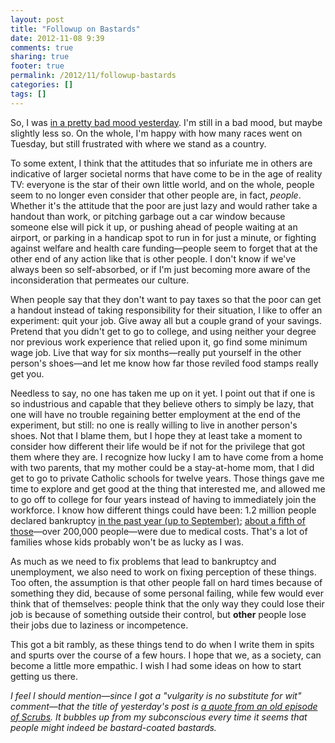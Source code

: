 ```yaml
---
layout: post
title: "Followup on Bastards"
date: 2012-11-08 9:39
comments: true
sharing: true
footer: true
permalink: /2012/11/followup-bastards
categories: []
tags: []
---
```

So, I was [in a pretty bad mood yesterday](http://brockboland.com/2012/11/people-are-bastard-coated-bastards-bastard-filling). I'm still in a bad mood, but maybe slightly less so. On the whole, I'm happy with how many races went on Tuesday, but still frustrated with where we stand as a country.

To some extent, I think that the attitudes that so infuriate me in others are indicative of larger societal norms that have come to be in the age of reality TV: everyone is the star of their own little world, and on the whole, people seem to no longer even consider that other people are, in fact, *people*. Whether it's the attitude that the poor are just lazy and would rather take a handout than work, or pitching garbage out a car window because someone else will pick it up, or pushing ahead of people waiting at an airport, or parking in a handicap spot to run in for just a minute, or fighting against welfare and health care funding—people seem to forget that at the other end of any action like that is other people. I don't know if we've always been so self-absorbed, or if I'm just becoming more aware of the inconsideration that permeates our culture.

When people say that they don't want to pay taxes so that the poor can get a handout instead of taking responsibility for their situation, I like to offer an experiment: quit your job. Give away all but a couple grand of your savings. Pretend that you didn't get to go to college, and using neither your degree nor previous work experience that relied upon it, go find some minimum wage job. Live that way for six months—really put yourself in the other person's shoes—and let me know how far those reviled food stamps really get you.

Needless to say, no one has taken me up on it yet. I point out that if one is so industrious and capable that they believe others to simply be lazy, that one will have no trouble regaining better employment at the end of the experiment, but still: no one is really willing to live in another person's shoes. Not that I blame them, but I hope they at least take a moment to consider how different their life would be if not for the privilege that got them where they are. I recognize how lucky I am to have come from a home with two parents, that my mother could be a stay-at-home mom, that I did get to go to private Catholic schools for twelve years. Those things gave me time to explore and get good at the thing that interested me, and allowed me to go off to college for four years instead of having to immediately join the workforce. I know how different things could have been: 1.2 million people declared bankruptcy [in the past year (up to September)](http://www.uscourts.gov/uscourts/Statistics/BankruptcyStatistics/BankruptcyFilings/2012/0912_f2.pdf); [about a fifth of those](http://www.huffingtonpost.com/2011/08/19/medical-bills-bankruptcy_n_931297.html)—over 200,000 people—were due to medical costs. That's a lot of families whose kids probably won't be as lucky as I was.

As much as we need to fix problems that lead to bankruptcy and unemployment, we also need to work on fixing perception of these things. Too often, the assumption is that other people fall on hard times because of something they did, because of some personal failing, while few would ever think that of themselves: people think that the only way they could lose their job is because of something outside their control, but **other** people lose their jobs due to laziness or incompetence.

This got a bit rambly, as these things tend to do when I write them in spits and spurts over the course of a few hours. I hope that we, as a society, can become a little more empathic. I wish I had some ideas on how to start getting us there.

*I feel I should mention—since I got a "vulgarity is no substitute for wit" comment—that the title of yesterday's post is [a quote from an old episode of Scrubs](http://www.youtube.com/watch?v=FTbgvYPVdXE). It bubbles up from my subconscious every time it seems that people might indeed be bastard-coated bastards.*